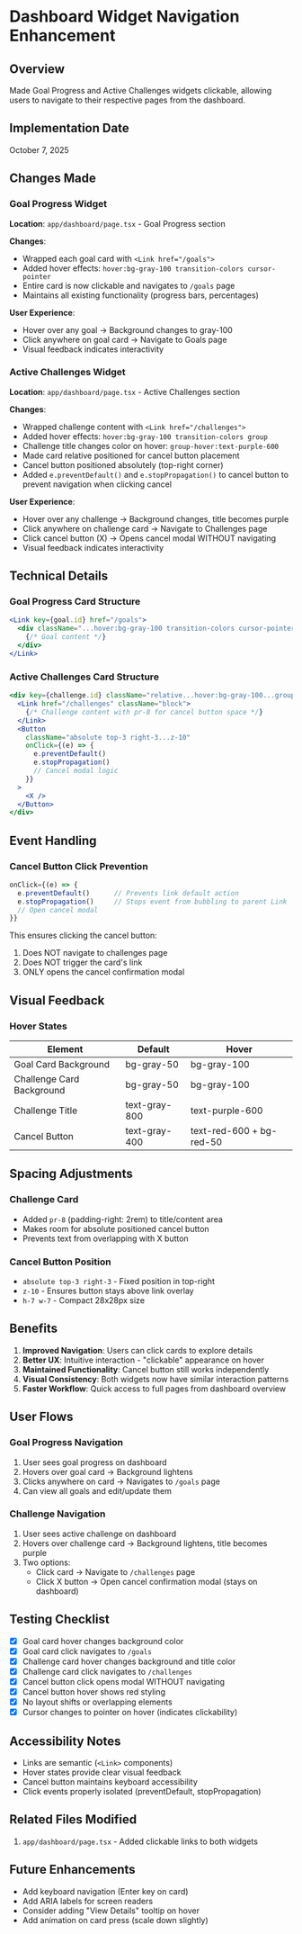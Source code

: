 # Dashboard Widget Navigation Enhancement

## Overview
Made Goal Progress and Active Challenges widgets clickable, allowing users to navigate to their respective pages from the dashboard.

## Implementation Date
October 7, 2025

## Changes Made

### Goal Progress Widget
**Location**: `app/dashboard/page.tsx` - Goal Progress section

**Changes**:
- Wrapped each goal card with `<Link href="/goals">`
- Added hover effects: `hover:bg-gray-100 transition-colors cursor-pointer`
- Entire card is now clickable and navigates to `/goals` page
- Maintains all existing functionality (progress bars, percentages)

**User Experience**:
- Hover over any goal → Background changes to gray-100
- Click anywhere on goal card → Navigate to Goals page
- Visual feedback indicates interactivity

### Active Challenges Widget
**Location**: `app/dashboard/page.tsx` - Active Challenges section

**Changes**:
- Wrapped challenge content with `<Link href="/challenges">`
- Added hover effects: `hover:bg-gray-100 transition-colors group`
- Challenge title changes color on hover: `group-hover:text-purple-600`
- Made card relative positioned for cancel button placement
- Cancel button positioned absolutely (top-right corner)
- Added `e.preventDefault()` and `e.stopPropagation()` to cancel button to prevent navigation when clicking cancel

**User Experience**:
- Hover over any challenge → Background changes, title becomes purple
- Click anywhere on challenge card → Navigate to Challenges page
- Click cancel button (X) → Opens cancel modal WITHOUT navigating
- Visual feedback indicates interactivity

## Technical Details

### Goal Progress Card Structure
```jsx
<Link key={goal.id} href="/goals">
  <div className="...hover:bg-gray-100 transition-colors cursor-pointer">
    {/* Goal content */}
  </div>
</Link>
```

### Active Challenges Card Structure
```jsx
<div key={challenge.id} className="relative...hover:bg-gray-100...group">
  <Link href="/challenges" className="block">
    {/* Challenge content with pr-8 for cancel button space */}
  </Link>
  <Button
    className="absolute top-3 right-3...z-10"
    onClick={(e) => {
      e.preventDefault()
      e.stopPropagation()
      // Cancel modal logic
    }}
  >
    <X />
  </Button>
</div>
```

## Event Handling

### Cancel Button Click Prevention
```javascript
onClick={(e) => {
  e.preventDefault()      // Prevents link default action
  e.stopPropagation()     // Stops event from bubbling to parent Link
  // Open cancel modal
}}
```

This ensures clicking the cancel button:
1. Does NOT navigate to challenges page
2. Does NOT trigger the card's link
3. ONLY opens the cancel confirmation modal

## Visual Feedback

### Hover States
| Element | Default | Hover |
|---------|---------|-------|
| Goal Card Background | bg-gray-50 | bg-gray-100 |
| Challenge Card Background | bg-gray-50 | bg-gray-100 |
| Challenge Title | text-gray-800 | text-purple-600 |
| Cancel Button | text-gray-400 | text-red-600 + bg-red-50 |

## Spacing Adjustments

### Challenge Card
- Added `pr-8` (padding-right: 2rem) to title/content area
- Makes room for absolute positioned cancel button
- Prevents text from overlapping with X button

### Cancel Button Position
- `absolute top-3 right-3` - Fixed position in top-right
- `z-10` - Ensures button stays above link overlay
- `h-7 w-7` - Compact 28x28px size

## Benefits

1. **Improved Navigation**: Users can click cards to explore details
2. **Better UX**: Intuitive interaction - "clickable" appearance on hover
3. **Maintained Functionality**: Cancel button still works independently
4. **Visual Consistency**: Both widgets now have similar interaction patterns
5. **Faster Workflow**: Quick access to full pages from dashboard overview

## User Flows

### Goal Progress Navigation
1. User sees goal progress on dashboard
2. Hovers over goal card → Background lightens
3. Clicks anywhere on card → Navigates to `/goals` page
4. Can view all goals and edit/update them

### Challenge Navigation
1. User sees active challenge on dashboard
2. Hovers over challenge card → Background lightens, title becomes purple
3. Two options:
   - Click card → Navigate to `/challenges` page
   - Click X button → Open cancel confirmation modal (stays on dashboard)

## Testing Checklist
- [x] Goal card hover changes background color
- [x] Goal card click navigates to `/goals`
- [x] Challenge card hover changes background and title color
- [x] Challenge card click navigates to `/challenges`
- [x] Cancel button click opens modal WITHOUT navigating
- [x] Cancel button hover shows red styling
- [x] No layout shifts or overlapping elements
- [x] Cursor changes to pointer on hover (indicates clickability)

## Accessibility Notes
- Links are semantic (`<Link>` components)
- Hover states provide clear visual feedback
- Cancel button maintains keyboard accessibility
- Click events properly isolated (preventDefault, stopPropagation)

## Related Files Modified
1. `app/dashboard/page.tsx` - Added clickable links to both widgets

## Future Enhancements
- Add keyboard navigation (Enter key on card)
- Add ARIA labels for screen readers
- Consider adding "View Details" tooltip on hover
- Add animation on card press (scale down slightly)
